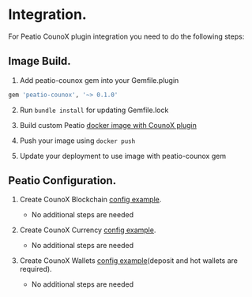 # Integration.

For Peatio CounoX plugin integration you need to do the following steps:

## Image Build.

1. Add peatio-counox gem into your Gemfile.plugin
```ruby
gem 'peatio-counox', '~> 0.1.0'
```

2. Run `bundle install` for updating Gemfile.lock

3. Build custom Peatio [docker image with CounoX plugin](https://github.com/rubykube/peatio/blob/master/docs/plugins.md#build)

4. Push your image using `docker push`

5. Update your deployment to use image with peatio-counox gem

## Peatio Configuration.

1. Create CounoX Blockchain [config example](../config/blockchains.yml).
    * No additional steps are needed

2. Create CounoX Currency [config example](../config/currencies.yml).
    * No additional steps are needed

3. Create CounoX Wallets [config example](../config/wallets.yml)(deposit and hot wallets are required).
    * No additional steps are needed
